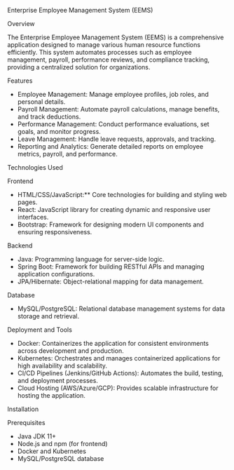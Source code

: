 Enterprise Employee Management System (EEMS)

Overview

The Enterprise Employee Management System (EEMS) is a comprehensive application designed to manage various human resource functions efficiently. 
This system automates processes such as employee management, payroll, performance reviews, and compliance tracking, providing a centralized solution for organizations.

Features

- Employee Management: Manage employee profiles, job roles, and personal details.
- Payroll Management: Automate payroll calculations, manage benefits, and track deductions.
- Performance Management: Conduct performance evaluations, set goals, and monitor progress.
- Leave Management: Handle leave requests, approvals, and tracking.
- Reporting and Analytics: Generate detailed reports on employee metrics, payroll, and performance.

Technologies Used

Frontend
- HTML/CSS/JavaScript:** Core technologies for building and styling web pages.
- React: JavaScript library for creating dynamic and responsive user interfaces.
- Bootstrap: Framework for designing modern UI components and ensuring responsiveness.

Backend
- Java: Programming language for server-side logic.
- Spring Boot: Framework for building RESTful APIs and managing application configurations.
- JPA/Hibernate: Object-relational mapping for data management.

Database
- MySQL/PostgreSQL: Relational database management systems for data storage and retrieval.

Deployment and Tools
- Docker: Containerizes the application for consistent environments across development and production.
- Kubernetes: Orchestrates and manages containerized applications for high availability and scalability.
- CI/CD Pipelines (Jenkins/GitHub Actions): Automates the build, testing, and deployment processes.
- Cloud Hosting (AWS/Azure/GCP): Provides scalable infrastructure for hosting the application.

 Installation

Prerequisites

- Java JDK 11+
- Node.js and npm (for frontend)
- Docker and Kubernetes
- MySQL/PostgreSQL database
